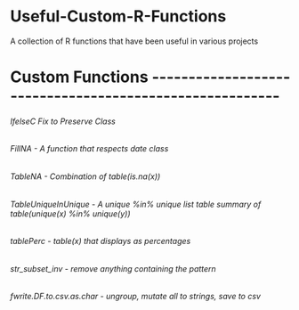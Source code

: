 # Useful-Custom-R-Functions
 A collection of R functions that have been useful in various projects




# Custom Functions --------------------------------------------------------

###### IfelseC Fix to Preserve Class

###### FillNA - A function that respects date class

###### TableNA - Combination of table(is.na(x))

###### TableUniqueInUnique - A unique %in% unique list table summary of table(unique(x) %in% unique(y))

###### tablePerc - table(x) that displays as percentages

###### str_subset_inv - remove anything containing the pattern

###### fwrite.DF.to.csv.as.char - ungroup, mutate all to strings, save to csv

